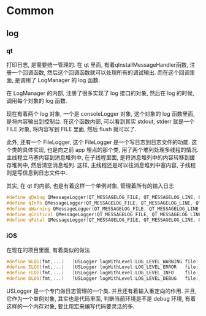# Common

## log

### qt

打印日志, 是需要统一管理的.
在 qt 里面, 有着qInstallMessageHandler函数, 注册一个回调函数, 然后这个回调函数就可以处理所有的调试输出.
而在这个回调里面, 是调用了 LogManager 的 log 函数.

在 LogManager 的内部, 注册了很多实现了 log 接口的对象, 然后在 log 的时候, 调用每个对象的 log 函数.

现在有着两个 log 对象, 一个是 consoleLogger 对象, 这个对象的 log 函数里面, 是将内容输出到控制台. 在这个函数内部, 可以看到其实 stdout, stderr 就是一个 FILE 对象, 将内容写到 FILE 里面, 然后 flush 就可以了.

此外, 还有一个 FileLogger, 这个 FileLogger 是一个写日志到日志文件的功能. 这个类的具体实现, 也是向之前 app 埋点的那个类, 用了两个堆列处理多线程的情况. 主线程立马塞内容到消息堆列中, 在子线程里面, 是将消息堆列中的内容转移到缓存堆列中, 然后清空消息堆列. 这样, 主线程还是可以往消息堆列中塞内容, 子线程则是写信息到日志文件中.

其实, 在 qt 的内部, 也是有着这样一个单例对象, 管理着所有的输入日志

```cpp
#define qDebug QMessageLogger(QT_MESSAGELOG_FILE, QT_MESSAGELOG_LINE, QT_MESSAGELOG_FUNC).debug
#define qInfo QMessageLogger(QT_MESSAGELOG_FILE, QT_MESSAGELOG_LINE, QT_MESSAGELOG_FUNC).info
#define qWarning QMessageLogger(QT_MESSAGELOG_FILE, QT_MESSAGELOG_LINE, QT_MESSAGELOG_FUNC).warning
#define qCritical QMessageLogger(QT_MESSAGELOG_FILE, QT_MESSAGELOG_LINE, QT_MESSAGELOG_FUNC).critical
#define qFatal QMessageLogger(QT_MESSAGELOG_FILE, QT_MESSAGELOG_LINE, QT_MESSAGELOG_FUNC).fatal
```


### iOS

在现在的项目里面, 有着类似的做法

```cpp
#define WLOG(fmt,...)   [USLogger logWithLevel:LOG_LEVEL_WARNING file:__FILE__ line:__LINE__ format:(fmt), ##__VA_ARGS__]
#define ELOG(fmt,...)   [USLogger logWithLevel:LOG_LEVEL_ERROR   file:__FILE__ line:__LINE__ format:(fmt), ##__VA_ARGS__]
#define FLOG(fmt,...)   [USLogger logWithLevel:LOG_LEVEL_INFO    file:__FILE__ line:__LINE__ format:(fmt), ##__VA_ARGS__]
#define DLOG(fmt,...)   [USLogger logWithLevel:LOG_LEVEL_DEBUG   file:__FILE__ line:__LINE__ format:(fmt), ##__VA_ARGS__]
```

USLogger 是一个专门做日志管理的一个类. 并且还有着输入重定向的作用. 并且, 它作为一个单例对象, 其实也是代码里面, 判断当前环境是不是 debug 环境, 有着这样的一个内存对象, 要比用宏来编写代码要灵活的多.